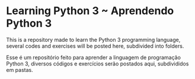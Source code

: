 # Learning Python 3 ~ Aprendendo Python 3

This is a repository made to learn the Python 3 programming language, several codes and exercises will be posted here, subdivided into folders.
   
Esse é um repositório feito para aprender a linguagem de programação Python 3, diversos códigos e exercícios serão postados aqui, subdivididos em pastas.
